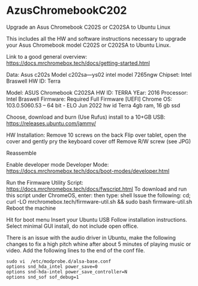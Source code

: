 # AzusChromebookC202
Upgrade an Asus Chromebook C202S or C202SA to Ubuntu Linux 

This includes all the HW and software instructions necessary to upgrade your Asus Chromebook model C202S or C202SA to Ubuntu Linux.

Link to a good general overview:  https://docs.mrchromebox.tech/docs/getting-started.html

Data:
Asus c202s   Model c202sa—ys02   intel model 7265ngw   Chipset: Intel Braswell  HW ID: Terra

Model:  ASUS Chromebook C202SA	HW ID: TERRA	YEar: 2016	Processor: Intel Braswell Firmware: Required Full Firmware [UEFI]
Chrome OS:   103.0.5060.53 – 64 bit  - ELO Jun 2022  hw id Terra   4gb ram, 16 gb ssd

Choose, download and burn (Use Rufus) install to a 10+GB USB:   https://releases.ubuntu.com/jammy/

HW Installation:
Remove 10 screws on the back
Flip over tablet, open the cover and gently pry the keyboard cover off 
Remove R/W screw (see JPG)
 
Reassemble

Enable developer mode Developer Mode: https://docs.mrchromebox.tech/docs/boot-modes/developer.html

Run the Firmware Utility Script: https://docs.mrchromebox.tech/docs/fwscript.html
To download and run this script under ChromeOS, enter: <ctrl><alt><t>   then type: shell
Issue the following:   cd; curl -LO mrchromebox.tech/firmware-util.sh && sudo bash firmware-util.sh
Reboot the machine

Hit <Esc>  for boot menu
Insert your Ubuntu USB
Follow installation instructions.
Select minimal GUI install, do not include open office.

There is an issue with the audio driver in Ubuntu, make the following changes to fix a high pitch whine 
after about 5 minutes of playing music or video.  Add the following lines to the end of the conf file.

```
sudo vi  /etc/modprobe.d/alsa-base.conf
options snd_hda_intel power_save=0
options snd-hda-intel power_save_controller=N
options snd_sof sof_debug=1
```

